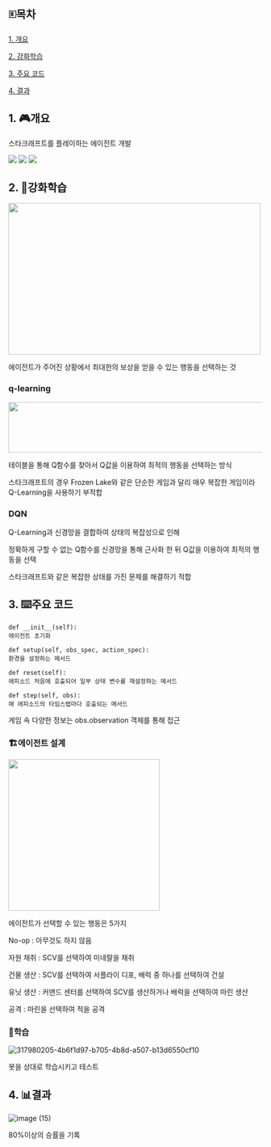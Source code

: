 ## 🗉목차
[1. 개요](#1-🎮개요)

[2. 강화학습](#2-🤖강화학습)

[3. 주요 코드](#3-⌨️주요-코드)

[4. 결과](#4-📊결과)

## 1. 🎮개요

스타크래프트를 플레이하는 에이전트 개발

<img src="https://img.shields.io/badge/python-3776AB?style=for-the-badge&logo=python&logoColor=white"> <img src="https://img.shields.io/badge/numpy-013243?style=for-the-badge&logo=numpy&logoColor=white"> <img src="https://img.shields.io/badge/PyTorch-EE4C2C?style=for-the-badge&logo=PyTorch&logoColor=white">

## 2. 🤖강화학습
<img src="https://github.com/user-attachments/assets/036926fe-0c6d-4c94-bdb9-70b1ae664467" width="500" height="300"/>

에이전트가 주어진 상황에서 최대한의 보상을 얻을 수 있는 행동을 선택하는 것

### q-learning 
<img src="https://github.com/user-attachments/assets/37c94158-a7bd-4974-9d90-b9d5653547b8" width="700" height="100"/>

테이블을 통해 Q함수를 찾아서 Q값을 이용하여 최적의 행동을 선택하는 방식


스타크래프트의 경우 Frozen Lake와 같은 단순한 게임과 달리 매우 복잡한 게임이라 Q-Learning을 사용하기 부적합

### DQN
Q-Learning과 신경망을 결합하여 상태의 복잡성으로 인해 


정확하게 구할 수 없는 Q함수를 신경망을 통해 근사화 한 뒤 Q값을 이용하여 최적의 행동을 선택


스타크래프트와 같은 복잡한 상태를 가진 문제를 해결하기 적합

## 3. ⌨️주요 코드
```
def __init__(self):
에이전트 초기화
```

```
def setup(self, obs_spec, action_spec):
환경을 설정하는 메서드 
```

```
def reset(self):
에피소드 처음에 호출되어 일부 상태 변수를 재설정하는 메서드
```

```
def step(self, obs):
매 에피소드의 타임스탭마다 호출되는 메서드
```

게임 속 다양한 정보는 obs.observation 객체를 통해 접근

### 🏗️에이전트 설계
<img src="https://github.com/user-attachments/assets/09612529-dcee-40d2-a126-5a2e25e7ed77" width="300" height="300"/>

에이전트가 선택할 수 있는 행동은  5가지

No-op : 아무것도 하지 않음


자원 채취 : SCV를 선택하여 미네랄을 채취


건물 생산 : SCV를 선택하여 서플라이 디포, 배럭 중 하나를 선택하여 건설


유닛 생산 : 커맨드 센터를 선택하여 SCV를 생산하거나 배럭을 선택하여 마린 생산


공격 : 마린을 선택하여 적을 공격


### 🧠학습
![317980205-4b6f1d97-b705-4b8d-a507-b13d6550cf10](https://github.com/user-attachments/assets/afbf3071-b302-4d00-ab57-083e5c5d685d)

봇을 상대로 학습시키고 테스트

## 4. 📊결과
![image (15)](https://github.com/user-attachments/assets/176f6031-b6fa-486f-a5e7-a2c0181dbceb)

80%이상의 승률을 기록
